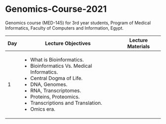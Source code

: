 # Genomics-Course-2021
Genomics course (MED-145) for 3rd year students, Program of Medical Informatics, Faculty of Computers and Information, Egypt.
  <table>  
        <thead>
           <th> Day </th>
           <th> Lecture Objectives </th>
           <th> Lecture Materials </th>
        </thead>
        <tr>
            <td> 1 </td>
            <td> <ul>  
                     <li> What is Bioinformatics. </li>
                     <li> Bioinformatics Vs. Medical Informatics. </li>
                     <li> Central Dogma of Life. </li>
                     <li> DNA, Genomes. </li>
                     <li> RNA, Transcriptomes. </li>
                     <li> Proteins, Proteomics. </li>
                     <li> Transcriptions and Translation. </li>
                     <li> Omics era. </li>
                 </ul>
              </td>
              <td>
                   <ul> 
                   </ul>
              </td>
          </table>
